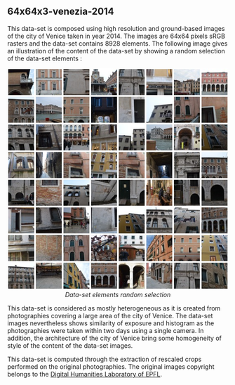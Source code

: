 ## 64x64x3-venezia-2014

This data-set is composed using high resolution and ground-based images of the city of Venice taken in year 2014. The images are 64x64 pixels sRGB rasters and the data-set contains 8928 elements. The following image gives an illustration of the content of the data-set by showing a random selection of the data-set elements :

<p align="center">
    <img src="https://github.com/nils-hamel/turing-project/blob/master/doc/dataset/64x64x3-venezia-2014.jpg?raw=true" width="512">
    <br />
    <i>Data-set elements random selection</i>
</p>


This data-set is considered as mostly heterogeneous as it is created from photographies covering a large area of the city of Venice. The data-set images nevertheless shows similarity of exposure and histogram as the photographies were taken within two days using a single camera. In addition, the architecture of the city of Venice bring some homogeneity of style of the content of the data-set images.

This data-set is computed through the extraction of rescaled crops performed on the original photographies. The original images copyright belongs to the [Digital Humanities Laboratory of EPFL](https://dhlab.epfl.ch/).
